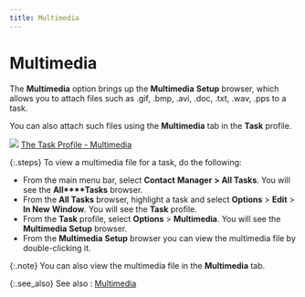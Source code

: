 ```yaml
---
title: Multimedia
---
```


# Multimedia


The **Multimedia** option brings  up the **Multimedia** **Setup**  browser, which allows you to attach files such as .gif, .bmp,  .avi, .doc,  .txt, .wav,  .pps to a task.


You can also attach such files using the **Multimedia**  tab in the **Task** profile.


![]({{site.cm_baseurl}}/img/lens.gif) [The Task Profile  - Multimedia]({{site.cm_baseurl}}/tasks/create-a-task/the-task-profile/the_task_profile_multimedia.html)


{:.steps}
To view a multimedia file for a task, do  the following:

- From the main  menu bar, select **Contact** **Manager** **&gt; 
 All Tasks**. You will see the **All****Tasks** browser.
- From the **All Tasks** browser, highlight a task  and select **Options** > **Edit** > **In 
 New** **Window**. You will see  the **Task** profile.
- From the **Task** profile, select **Options**  > **Multimedia**. You will see  the **Multimedia** **Setup**  browser.
- From the **Multimedia** **Setup**  browser you can view the multimedia file by double-clicking it.



{:.note}
You can also view the multimedia file in the  **Multimedia** tab.


{:.see_also}
See also
: [Multimedia]({{site.sc_chm}}/misc/multimedia_user_profile.html)
